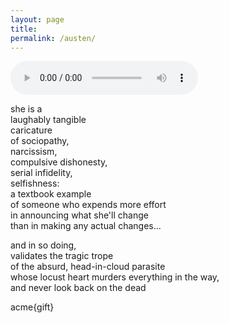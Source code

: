 ```yaml
---
layout: page
title:  
permalink: /austen/
---
```


<audio controls>
  <source src="{{site.url}}/assets/souvenir.mp3" type="audio/mpeg">
</audio>  

she is a  
laughably tangible  
caricature  
of sociopathy,  
narcissism,  
compulsive dishonesty,  
serial infidelity,  
selfishness:  
a textbook example  
of someone who expends more effort  
in announcing what she'll change  
than in making any actual changes...  

and in so doing,  
validates the tragic trope  
of the absurd, head-in-cloud parasite  
whose locust heart murders everything in the way,  
and never look back on the dead  

acme{gift}
